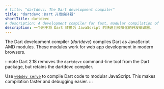 ```yaml
---
# title: "dartdevc: The Dart development compiler"
title: "dartdevc：Dart 开发编译器"
shortTitle: dartdevc
# description: A development compiler for fast, modular compilation of Dart code to JavaScript.
description: 一个用于将 Dart 转换为 JavaScript 的快速且模块化的开发编译器。
---
```


The Dart development compiler (_dartdevc_)
compiles Dart as JavaScript AMD modules. These modules
work for web app development in modern browsers.

:::note
Dart 2.18 removes the `dartdevc` command-line tool from the Dart
package, but retains the dartdevc compiler.

Use [`webdev serve`](/tools/webdev#serve) to compile Dart code
to modular JavaScript. This makes compilation faster and debugging easier.
:::

